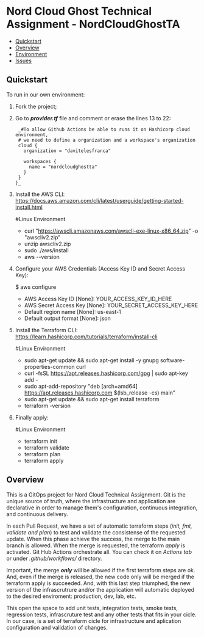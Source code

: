 # Nord Cloud Ghost Technical Assignment - NordCloudGhostTA

* [Quickstart](#quickstart)
* [Overview](#overview)
* [Environment](#environment)
* [Issues](#issues)

## Quickstart

To run in our own environment:
1. Fork the project;
2. Go to _**provider.tf**_ file and comment or erase the lines 13 to 22:


        _#To allow Github Actions be able to runs it on Hashicorp cloud environment, 
        # we need to define a organization and a workspace's organization
        cloud {
          organization = "davitelesfranca"

          workspaces {
            name = "nordcloudghostta"
          }   
        } 
       }_
       
3. Install the AWS CLI: https://docs.aws.amazon.com/cli/latest/userguide/getting-started-install.html


      #Linux Environment
      - curl "https://awscli.amazonaws.com/awscli-exe-linux-x86_64.zip" -o "awscliv2.zip"
      - unzip awscliv2.zip
      - sudo ./aws/install
      - aws --version
      
4. Configure your AWS Credentials (Access Key ID and Secret Access Key):


      $ aws configure
      - AWS Access Key ID [None]: YOUR_ACCESS_KEY_ID_HERE
      - AWS Secret Access Key [None]: YOUR_SECRET_ACCESS_KEY_HERE
      - Default region name [None]: us-east-1
      - Default output format [None]: json
      
5. Install the Terraform CLI: https://learn.hashicorp.com/tutorials/terraform/install-cli


      #Linux Environment
      - sudo apt-get update && sudo apt-get install -y gnupg software-properties-common curl
      - curl -fsSL https://apt.releases.hashicorp.com/gpg | sudo apt-key add -
      - sudo apt-add-repository "deb [arch=amd64] https://apt.releases.hashicorp.com $(lsb_release -cs) main"
      - sudo apt-get update && sudo apt-get install terraform
      - terraform -version

6. Finally apply:


   #Linux Environment
   - terraform init
   - terraform validate
   - terraform plan
   - terraform apply
   
   
  ## Overview
  This is a GitOps project for Nord Cloud Technical Assignment. Git is the unique source of truth, where the infrastructure and application are declarative in order to manage them's configuration, continuous integration, and continuous delivery.
  
  In each Pull Request, we have a set of automatic terraform steps (_init, fmt, validate and plan_) to test and validate the consistense of the requested update. When this phase achieve the success, the merge to the main branch is allowed. When the merge is requested, the terraform _apply_ is activated. Git Hub Actions orchestrate all. You can check it on _Actions tab_ or under _.github/workflows/_ directory.
  
  Important, the merge **_only_** will be allowed if the first terraform steps are ok. And, even if the merge is released, the new code only will be merged if the terraform apply is succeeded. And, with this last step triumphed, the new version of the infrascrutrure and/or the application will automatic deployed to the desired enviroment: production, dev, lab, etc.
  
  This open the space to add unit tests, integration tests, smoke tests, regression tests, infrascruture test and any other tests that fits in your cicle. In our case, is a set of terraform cicle for infrastructure and aplication configuration and validation of changes.
         
      

